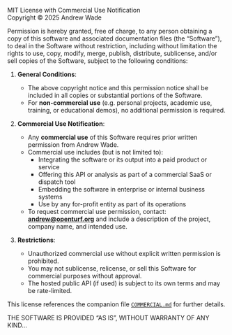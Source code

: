 MIT License with Commercial Use Notification  
Copyright © 2025 Andrew Wade

Permission is hereby granted, free of charge, to any person obtaining a copy of this software and associated documentation files (the “Software”), to deal in the Software without restriction, including without limitation the rights to use, copy, modify, merge, publish, distribute, sublicense, and/or sell copies of the Software, subject to the following conditions:

1. **General Conditions**:
   - The above copyright notice and this permission notice shall be included in all copies or substantial portions of the Software.
   - For **non-commercial use** (e.g. personal projects, academic use, training, or educational demos), no additional permission is required.

2. **Commercial Use Notification**:
   - Any **commercial use** of this Software requires prior written permission from Andrew Wade.  
   - Commercial use includes (but is not limited to):  
     - Integrating the software or its output into a paid product or service  
     - Offering this API or analysis as part of a commercial SaaS or dispatch tool  
     - Embedding the software in enterprise or internal business systems  
     - Use by any for-profit entity as part of its operations
   - To request commercial use permission, contact: **andrew@openturf.org** and include a description of the project, company name, and intended use.

3. **Restrictions**:
   - Unauthorized commercial use without explicit written permission is prohibited.
   - You may not sublicense, relicense, or sell this Software for commercial purposes without approval.
   - The hosted public API (if used) is subject to its own terms and may be rate-limited.

This license references the companion file [`COMMERCIAL.md`](./.github/COMMERCIAL.md) for further details.

THE SOFTWARE IS PROVIDED “AS IS”, WITHOUT WARRANTY OF ANY KIND...
